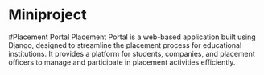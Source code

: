 # Miniproject
#Placement Portal
Placement Portal is a web-based application built using Django, designed to streamline the placement process for educational institutions. It provides a platform for students, companies, and placement officers to manage and participate in placement activities efficiently.
